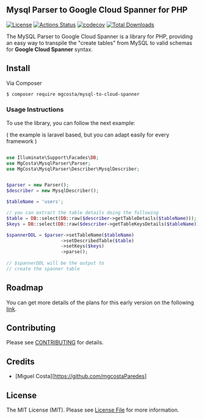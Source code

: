 ## Mysql Parser to Google Cloud Spanner for PHP

[![License](https://poser.pugx.org/mgcosta/spanner-orm-builder/license)](//packagist.org/packages/mgcosta/spanner-orm-builder)
[![Actions Status](https://github.com/mgcostaParedes/spanner-orm-builder/workflows/CI/badge.svg)](https://github.com/mgcostaParedes/spanner-orm-builder/actions)
[![codecov](https://codecov.io/gh/mgcostaParedes/spanner-orm-builder/branch/main/graph/badge.svg?token=OEUY7ZDTOP)](https://codecov.io/gh/mgcostaParedes/spanner-orm-builder)
[![Total Downloads](https://poser.pugx.org/mgcosta/spanner-orm-builder/downloads)](//packagist.org/packages/mgcosta/spanner-orm-builder)


The MySQL Parser to Google Cloud Spanner is a library for PHP, providing an easy way to transpile the "create tables" from MySQL to valid schemas for **Google Cloud Spanner** syntax.

## Install

Via Composer

``` bash
$ composer require mgcosta/mysql-to-cloud-spanner
```

### Usage Instructions

To use the library, you can follow the next example:

( the example is laravel based, but you can adapt easily 
for every framework )

```PHP

use Illuminate\Support\Facades\DB;
use MgCosta\MysqlParser\Parser;
use MgCosta\MysqlParser\Describer\MysqlDescriber;


$parser = new Parser();
$describer = new MysqlDescriber();

$tableName = 'users';

// you can extract the table details doing the following
$table = DB::select(DB::raw($describer->getTableDetails($tableName)));
$keys = DB::select(DB::raw($describer->getTableKeysDetails($tableName)));

$spannerDDL = $parser->setTableName($tableName)
                    ->setDescribedTable($table)
                    ->setKeys($keys)
                    ->parse();
                    
// $spannerDDL will be the output to
// create the spanner table                    

```

## Roadmap

You can get more details of the plans for this early version on the following [link](https://github.com/mgcostaParedes/php-mysql-to-cloud-spanner/projects/1).

## Contributing

Please see [CONTRIBUTING](CONTRIBUTING.md) for details.

## Credits

- [Miguel Costa][https://github.com/mgcostaParedes]

## License

The MIT License (MIT). Please see [License File](LICENSE.md) for more information.